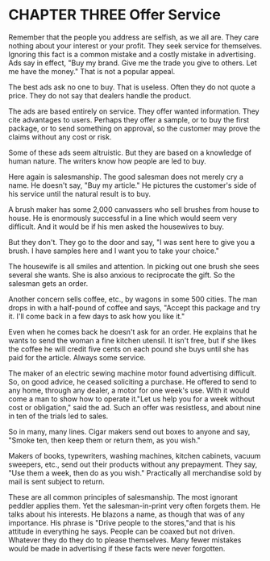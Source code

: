 # CHAPTER THREE Offer Service

Remember that the people you address are selfish, as we all are. They care nothing about your interest or your profit. They seek
service for themselves. Ignoring this fact is a common mistake and a costly mistake in advertising. Ads say in effect, "Buy my brand. Give
me the trade you give to others. Let me have the money." That is not a popular appeal.

The best ads ask no one to buy. That is useless. Often they do not quote a price. They do not say that dealers handle the product.

The ads are based entirely on service. They offer wanted information. They cite advantages to users. Perhaps they offer a sample, or to buy the first package, or to send something on approval, so the customer may prove the claims without any cost or
risk.

Some of these ads seem altruistic. But they are based on a knowledge of human nature. The writers know how people are led to buy.

Here again is salesmanship. The good salesman does not merely cry a name. He doesn't say, "Buy my article." He pictures the customer's
side of his service until the natural result is to buy.

A brush maker has some 2,000 canvassers who sell brushes from house to house. He is enormously successful in a line which would
seem very difficult. And it would be if his men asked the housewives to buy.

But they don't. They go to the door and say, "I was sent here to give you a brush. I have samples here and I want you to take your choice."

The housewife is all smiles and attention. In picking out one brush she sees several she wants. She is also anxious to reciprocate the gift.
So the salesman gets an order.

Another concern sells coffee, etc., by wagons in some 500 cities. The man drops in with a half-pound of coffee and says, "Accept this
package and try it. I'll come back in a few days to ask how you like it."

Even when he comes back he doesn't ask for an order. He explains that he wants to send the woman a fine kitchen utensil. It isn't free,
but if she likes the coffee he will credit five cents on each pound she buys until she has paid for the article. Always some service.

The maker of an electric sewing machine motor found advertising difficult. So, on good advice, he ceased soliciting a purchase. He offered to send to any home, through any dealer, a motor for one week's use. With it would come a man to show how to operate it."Let us help you for a week without cost or obligation," said the ad. Such an offer was resistless, and about nine in ten of the trials led to
sales.

So in many, many lines. Cigar makers send out boxes to anyone and say, "Smoke ten, then keep them or return them, as you wish."

Makers of books, typewriters, washing machines, kitchen cabinets, vacuum sweepers, etc., send out their products without any
prepayment. They say, "Use them a week, then do as you wish." Practically all merchandise sold by mail is sent subject to return.

These are all common principles of salesmanship. The most ignorant peddler applies them. Yet the salesman-in-print very often forgets them. He talks about his interests. He blazons a name, as though that
was of any importance. His phrase is "Drive people to the stores,"and that is his attitude in everything he says. People can be coaxed
but not driven. Whatever they do they do to please themselves. Many fewer mistakes would be made in advertising if these facts were
never forgotten.



